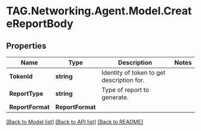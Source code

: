 # TAG.Networking.Agent.Model.CreateReportBody

## Properties

Name | Type | Description | Notes
------------ | ------------- | ------------- | -------------
**TokenId** | **string** | Identity of token to get description for. | 
**ReportType** | **string** | Type of report to generate. | 
**ReportFormat** | **ReportFormat** |  | 

[[Back to Model list]](../README.md#documentation-for-models) [[Back to API list]](../README.md#documentation-for-api-endpoints) [[Back to README]](../README.md)

